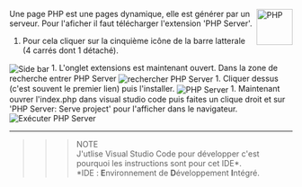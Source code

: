 Une page PHP <img align="right" src="https://github.com/MiKL5/afpaDev/blob/a62836517f9c1419ab11d5c34cec2a70163f8044/src/img/php_anim.jpg" alt="PHP" title="PHP" widht="auto" height="64px"> est une pages dynamique, elle est générer par un serveur. Pour l'aficher il faut télécharger l'extension 'PHP Server'.

1. Pour cela cliquer sur la cinquième icône de la barre latterale (4 carrés dont 1 détaché).  
<img align="center" src="https://github.com/MiKL5/afpaDev/blob/a62836517f9c1419ab11d5c34cec2a70163f8044/src/img/sideBar.png" alt="Side bar" title="Side bar" widht="auto" height="auto">
1. L'onglet extensions est maintenant ouvert. Dans la zone de recherche entrer PHP Server  
<img align="center" src="https://github.com/MiKL5/afpaDev/blob/a62836517f9c1419ab11d5c34cec2a70163f8044/src/img/searchPhpServer.png" alt="rechercher PHP Server" title="rechercher PHP Server" widht="auto" height="auto">
1. Cliquer dessus (c'est souvent le premier lien) puis l'installer.  
<img align="center" src="https://github.com/MiKL5/afpaDev/blob/a62836517f9c1419ab11d5c34cec2a70163f8044/src/img/php_anim.jpgphpServer.png" alt="PHP Server" title="PHP Server" widht="auto" height="auto">
1. Maintenant ouvrer l'index.php dans visual studio code puis faites un clique droit et sur 'PHP Server: Serve project' pour l'afficher dans le navigateur.  
<img align="center" src="https://github.com/MiKL5/afpaDev/blob/a62836517f9c1419ab11d5c34cec2a70163f8044/src/img/execPhpServer.png" alt="Exécuter PHP Server" title="Exécuter PHP Server" widht="auto" height="auto">

---
>>>NOTE  
J'utlise Visual Studio Code pour développer c'est pourquoi les instructions sont pour cet IDE*.  
*IDE : **E**nvironnement de **D**éveloppement **I**ntégré.
